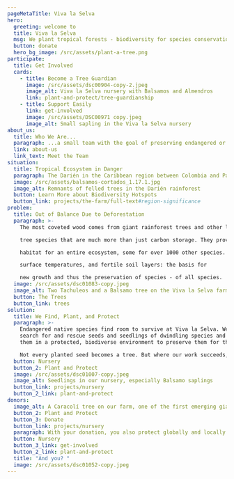 ```yaml
---
pageMetaTitle: Viva la Selva
hero:
  greeting: welcome to
  title: Viva la Selva
  msg: We plant tropical forests - biodiversity for species conservation.
  button: donate
  hero_bg_image: /src/assets/plant-a-tree.png
participate:
  title: Get Involved
  cards:
    - title: Become a Tree Guardian
      image: /src/assets/dsc00904-copy-2.jpeg
      image_alt: Viva la Selva nursery with Balsamos and Almendros
      link: plant-and-protect/tree-guardianship
    - title: Support Easily
      link: get-involved
      image: /src/assets/DSC00971 copy.jpeg
      image_alt: Small sapling in the Viva la Selva nursery
about_us:
  title: Who We Are...
  paragraph: ...a small team with the goal of preserving endangered or rare tree species in the Darién (North Chocó, Colombia).
  link: about-us
  link_text: Meet the Team
situation:
  title: Tropical Ecosystem in Danger
  paragraph: The Darién in the Caribbean region between Colombia and Panama is in an ecological crisis. Deforestation in the former rainforest region is progressing uncontrollably. Internationally threatened tree species have become so rare in this region that finding their seeds is increasingly difficult. The ecosystem is starting to deteriorate.
  image: /src/assets/balsamos-cortados_1.17.1.jpg
  image_alt: Remnants of felled trees in the Darién rainforest
  button: Learn More about Biodiversity Hotspots
  button_link: projects/the-farm/full-text#region-significance
problem:
  title: Out of Balance Due to Deforestation
  paragraph: >-
    The most coveted wood comes from giant rainforest trees and other large

    tree species that are much more than just carbon storage. They provide

    habitat for an entire ecosystem, some for over 1000 other species. Their shade and deep roots protect springs and the natural flow of rivers,

    surface temperatures, and fertile soil layers: the basis for

    new growth and thus the preservation of species - of all species.
  image: /src/assets/dsc01083-copy.jpeg
  image_alt: Two Tachuleos and a Balsamo tree on the Viva la Selva farm
  button: The Trees
  button_link: trees
solution:
  title: We Find, Plant, and Protect
  paragraph: >-
    Endangered native species find room to survive at Viva la Selva. We
    search for and rescue seeds and seedlings of dwindling species and plant
    them in a protected, biodiverse environment to preserve them for the native ecosystem.

    Not every planted seed becomes a tree. But where our work succeeds, a miracle of life thrives in unimaginable abundance!
  button: Nursery
  button_2: Plant and Protect
  image: /src/assets/dsc01007-copy.jpeg
  image_alt: Seedlings in our nursery, especially Balsamo saplings
  button_link: projects/nursery
  button_2_link: plant-and-protect
donors:
  image_alt: A Caracolí tree on our farm, one of the first emerging giants in young forests
  button_2: Plant and Protect
  button_3: Donate
  button_link: projects/nursery
  paragraph: With your donation, you also protect globally and locally threatened tree species, support the preservation of biodiversity in an endangered ecosystem, and promote natural CO2 storage - for a greener and more biodiverse world.
  button: Nursery
  button_3_link: get-involved
  button_2_link: plant-and-protect
  title: "And you? "
  image: /src/assets/dsc01052-copy.jpeg
---
```

